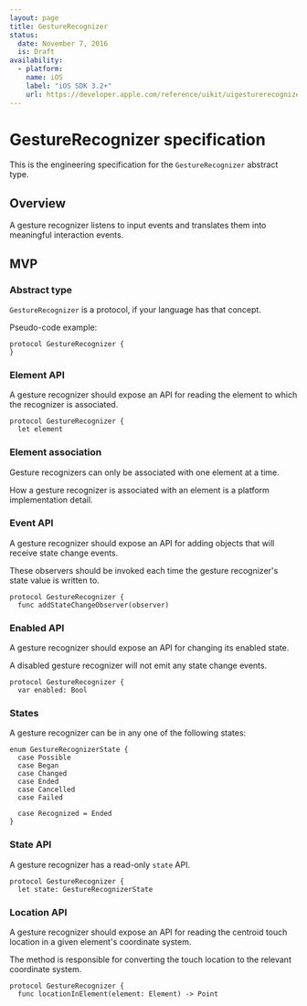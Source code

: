 ```yaml
---
layout: page
title: GestureRecognizer
status:
  date: November 7, 2016
  is: Draft
availability:
  - platform:
    name: iOS
    label: "iOS SDK 3.2+"
    url: https://developer.apple.com/reference/uikit/uigesturerecognizer
---
```


# GestureRecognizer specification

This is the engineering specification for the `GestureRecognizer` abstract type.

## Overview

A gesture recognizer listens to input events and translates them into meaningful interaction events.

## MVP

### Abstract type

`GestureRecognizer` is a protocol, if your language has that concept.

Pseudo-code example:

```
protocol GestureRecognizer {
}
```

### Element API

A gesture recognizer should expose an API for reading the element to which the recognizer is
associated.

```
protocol GestureRecognizer {
  let element
```

### Element association

Gesture recognizers can only be associated with one element at a time.

How a gesture recognizer is associated with an element is a platform implementation detail.

### Event API

A gesture recognizer should expose an API for adding objects that will receive state change events.

These observers should be invoked each time the gesture recognizer's state value is written to.

```
protocol GestureRecognizer {
  func addStateChangeObserver(observer)
```

### Enabled API

A gesture recognizer should expose an API for changing its enabled state.

A disabled gesture recognizer will not emit any state change events.

```
protocol GestureRecognizer {
  var enabled: Bool
```

### States

A gesture recognizer can be in any one of the following states:

```
enum GestureRecognizerState {
  case Possible
  case Began
  case Changed
  case Ended
  case Cancelled
  case Failed

  case Recognized = Ended
}
```

### State API

A gesture recognizer has a read-only `state` API.

```
protocol GestureRecognizer {
  let state: GestureRecognizerState
```

### Location API

A gesture recognizer should expose an API for reading the centroid touch location in a given
element's coordinate system.

The method is responsible for converting the touch location to the relevant coordinate system.

```
protocol GestureRecognizer {
  func locationInElement(element: Element) -> Point
```
